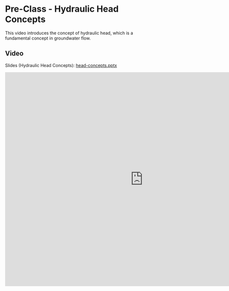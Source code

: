 # Pre-Class - Hydraulic Head Concepts

This video introduces the concept of hydraulic head, which is a fundamental concept in groundwater flow.

## Video

Slides (Hydraulic Head Concepts): [head-concepts.pptx](head-concepts.pptx)

<iframe width="900" height="700" src="https://www.youtube.com/embed/vK0epuRbSaA?si=WjyhlfCDZTlRfQP1" title="YouTube 
video player" frameborder="0" allow="accelerometer; autoplay; clipboard-write; encrypted-media; gyroscope; picture-in-picture; web-share" referrerpolicy="strict-origin-when-cross-origin" allowfullscreen></iframe>

